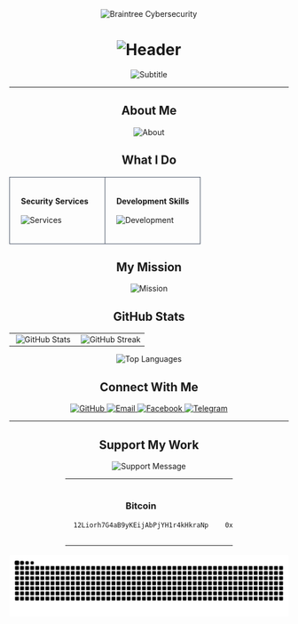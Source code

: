 <div align="center">

<!-- Professional Header with Logo -->
<picture>
  <source media="(prefers-color-scheme: dark)" srcset="assets/logos/dark_logo.svg">
  <source media="(prefers-color-scheme: light)" srcset="assets/logos/light_logo.svg">
  <img alt="Braintree Cybersecurity" src="assets/logos/light_logo.svg" width="200" height="200">
</picture>

<h1 align="center">
  <img src="https://readme-typing-svg.herokuapp.com?font=Inter&weight=600&size=28&duration=6000&pause=3000&color=E2E8F0&center=true&vCenter=true&width=500&height=50&lines=BRAINTREE;Cybersecurity+Professional" alt="Header" />
</h1>

<p align="center">
  <img src="https://readme-typing-svg.herokuapp.com?font=Inter&weight=400&size=20&duration=5000&pause=1200&color=A0AEC0&center=true&vCenter=true&width=800&height=50&lines=Independent+Developer+%7C+Security+Researcher;Creating+Open+Source+Security+Tools;Protecting+Digital+Infrastructure" alt="Subtitle" />
</p>

---

## About Me

<img src="https://readme-typing-svg.herokuapp.com?font=Inter&weight=400&size=22&duration=4500&pause=1000&color=E2E8F0&width=900&height=140&lines=I+am+an+independent+cybersecurity+developer+based+in+Russia;Specialized+in+penetration+testing+and+security+research;Passionate+about+creating+free+tools+for+the+Kali+Linux+community;Available+for+cybersecurity+consulting+and+development+projects" alt="About" />

## What I Do

<table width="100%" style="border-collapse: collapse;">
<tr>
<td width="50%" valign="top" style="border: 1px solid #4A5568; padding: 20px; border-radius: 8px; margin: 5px;">

**Security Services**
<br><br>
<img src="https://readme-typing-svg.herokuapp.com?font=Inter&weight=400&size=20&duration=4500&pause=900&color=CBD5E0&width=450&height=160&lines=Penetration+Testing;Web+Application+Security+Audits;Mobile+Application+Testing;Network+Security+Assessment;Vulnerability+Research;Security+Consulting" alt="Services" />

</td>
<td width="50%" valign="top" style="border: 1px solid #4A5568; padding: 20px; border-radius: 8px; margin: 5px;">

**Development Skills**
<br><br>
<img src="https://readme-typing-svg.herokuapp.com?font=Inter&weight=400&size=20&duration=4500&pause=900&color=CBD5E0&width=450&height=160&lines=Custom+Security+Tool+Development;Kali+Linux+Tool+Integration;Python+Security+Scripting;Application+Development;Open+Source+Contributions;Security+Automation" alt="Development" />

</td>
</tr>
</table>

## My Mission

<p align="center">
<img src="https://readme-typing-svg.herokuapp.com?font=Inter&weight=400&size=22&duration=5000&pause=1200&color=E2E8F0&center=true&width=900&height=120&lines=Create+high-quality+open+source+security+tools;Make+cybersecurity+accessible+to+everyone;Share+knowledge+with+the+security+community;Help+professionals+enhance+their+security+practices" alt="Mission" />
</p>

## GitHub Stats

<table width="100%" style="border-collapse: collapse;">
<tr>
<td width="50%" align="center">
  <img src="https://github-readme-stats.vercel.app/api?username=Braintree-Tools&show_icons=true&theme=dark&bg_color=2D3748&title_color=E2E8F0&text_color=CBD5E0&icon_color=A0AEC0&border_color=4A5568&hide_border=false" alt="GitHub Stats" width="100%">
</td>
<td width="50%" align="center">
  <img src="https://streak-stats.demolab.com/?user=Braintree-Tools&theme=dark&background=2D3748&ring=A0AEC0&fire=E2E8F0&currStreakLabel=CBD5E0&sideNums=CBD5E0&currStreakNum=E2E8F0&dates=A0AEC0&sideLabels=CBD5E0&border=4A5568" alt="GitHub Streak" width="100%">
</td>
</tr>
</table>

<p align="center">
  <img src="https://github-readme-stats.vercel.app/api/top-langs/?username=Braintree-Tools&layout=compact&theme=dark&bg_color=2D3748&title_color=E2E8F0&text_color=CBD5E0&border_color=4A5568&hide_border=false" alt="Top Languages" width="60%">
</p>

<!--START_SECTION:waka-->
<!--END_SECTION:waka-->

## Connect With Me

<p align="center">
  <a href="https://github.com/Braintree-Tools" target="_blank">
    <img src="https://img.shields.io/badge/GitHub-2D3748?style=for-the-badge&logo=github&logoColor=white" alt="GitHub">
  </a>
  <a href="mailto:braintreemak@gmail.com" target="_blank">
    <img src="https://img.shields.io/badge/Email-EA4335?style=for-the-badge&logo=gmail&logoColor=white" alt="Email">
  </a>
  <a href="https://facebook.com/braintree.866382" target="_blank">
    <img src="https://img.shields.io/badge/Facebook-1877F2?style=for-the-badge&logo=facebook&logoColor=white" alt="Facebook">
  </a>
  <a href="https://t.me/Braintree_Mak" target="_blank">
    <img src="https://img.shields.io/badge/Telegram-2AABEE?style=for-the-badge&logo=telegram&logoColor=white" alt="Telegram">
  </a>
</p>

---

## Support My Work

<p align="center">
<img src="https://readme-typing-svg.herokuapp.com?font=Inter&weight=400&size=18&duration=5000&pause=1500&color=A0AEC0&center=true&width=800&height=60&lines=Your+support+helps+me+create+more+free+tools;Every+contribution+makes+a+difference" alt="Support Message" />
</p>

<table align="center" style="width: 60%; margin: 0 auto;">
<tr>
<td align="center" style="padding: 15px;">

### Bitcoin

```
12Liorh7G4aB9yKEijAbPjYH1r4kHkraNp
```

</td>
<td align="center" style="padding: 15px;">

### Ethereum

```
0xF9743A08cF00ED29c653CB40FbAFd4618796d43c
```

</td>
</tr>
</table>

<br>

<!-- GitHub Activity Snake -->
<picture>
  <source media="(prefers-color-scheme: dark)" srcset="https://raw.githubusercontent.com/Braintree-Tools/Braintree-Tools/output/github-contribution-grid-snake-dark.svg">
  <source media="(prefers-color-scheme: light)" srcset="https://raw.githubusercontent.com/Braintree-Tools/Braintree-Tools/output/github-contribution-grid-snake.svg">
  <img alt="GitHub Contribution Graph" src="https://raw.githubusercontent.com/Braintree-Tools/Braintree-Tools/output/github-contribution-grid-snake.svg">
</picture>

</div>